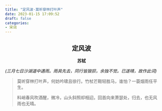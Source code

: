 ```yaml
---
title: "定风波·莫听穿林打叶声"
date: 2023-01-15 17:09:52
draft: false
categories:
- 宋词
---
```


## <center>定风波</center>
**<center>苏轼</center>**

*(三月七日沙湖道中遇雨。雨具先去，同行皆狼狈，余独不觉。已遂晴，故作此词)*

> 莫听穿林打叶声，何妨吟啸且徐行。竹杖芒鞋轻胜马，谁怕？一蓑烟雨任平生。
>
> 料峭春风吹酒醒，微冷，山头斜照却相迎。回首向来萧瑟处，归去，也无风雨也无晴。
